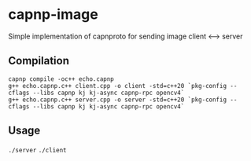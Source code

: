 # capnp-image
Simple implementation of capnproto for sending image client &lt;--> server

## Compilation
```
capnp compile -oc++ echo.capnp
g++ echo.capnp.c++ client.cpp -o client -std=c++20 `pkg-config --cflags --libs capnp kj kj-async capnp-rpc opencv4`
g++ echo.capnp.c++ server.cpp -o server -std=c++20 `pkg-config --cflags --libs capnp kj kj-async capnp-rpc opencv4`
```

## Usage
`./server`
`./client`
